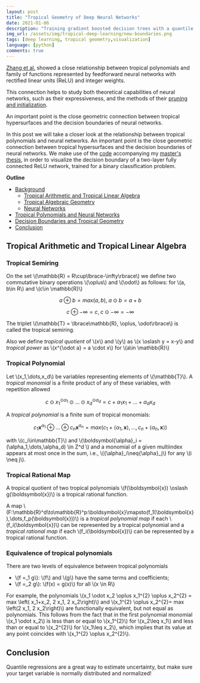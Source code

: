 ```yaml
---
layout: post
title: "Tropical Geometry of Deep Neural Networks"
date: 2021-01-06
description: "Training gradient boosted decision trees with a quantile loss to predict taxi fares, in python using catboost and vaex."
img_url: /assets/img/tropical-deep-learning/new-boundaries.png
tags: [deep learning, tropical geometry,visualization]
language: [python]
comments: true
---
```


[Zhang et al.](https://arxiv.org/pdf/1805.07091.pdf) showed a close relationship between tropical polynomials and family of functions represented by feedforward neural networks with rectified linear units (ReLU) and integer weights. 
	
This connection helps to study both theoretical capabilities of neural networks, such as their expressiveness, and the methods of their  [pruning and initialization](https://arxiv.org/pdf/2002.08838.pdf). 
    
An important point is the close geometric connection between tropical hypersurfaces and the decision boundaries of neural networks.

In this post we will take a closer look at the relationship between tropical polynomials and neural networks. An important point is the close geometric connection between tropical hypersurfaces and the decision boundaries of neural networks. We make use of the [code](https://github.com/zachanton/tropical) accompanying my [master's thesis](https://github.com/zachanton/tropical/blob/master/master_thesis.pdf), in order to visualize the decision boundary of a two-layer fully connected ReLU network,
trained for a binary classification problem.


**Outline**

- [Background](#background)
	- [Tropical Arithmetic and Tropical Linear Algebra](#TropicalArithmeticandTropicalLinearAlgebra)
	- [Tropical Algebraic Geometry](#TropicalAlgebraicGeometry)
	- [Neural Networks](#NeuralNetworks)
- [Tropical Polynomials and Neural Networks](#TropicalPolynomialsandNeuralNetworks)
- [Decision Boundaries and Tropical Geometry](#DecisionBoundariesandTropicalGeometry)
- [Conclusion](#conclusion)


## Tropical Arithmetic and Tropical Linear Algebra

### Tropical Semiring

On the set \\(\mathbb{R} = R\cup\lbrace-\infty\rbrace\\) we define two commutative binary
operations \\(\oplus\\) and \\(\odot\\) as follows: for \\(a, b\in R\\) and
\\(c\in \mathbb{R}\\)

$$
a\oplus b = max(a, b),\; a\odot b = a + b
$$

$$
c\oplus -\infty = c,\; c\odot -\infty = -\infty
$$

The triplet \\(\mathbb{T} = \lbrace\mathbb{R}, \oplus, \odot\rbrace\\) is called the tropical
semiring.

Also we define *tropical quotient* of \\(x\\) and \\(y\\) as
\\(x \oslash y = x-y\\) and *tropical power* as
\\(x^{\odot a} = a \cdot x\\) for \\(a\in \mathbb{R}\\)

### Tropical Polynomial

Let \\(x_1,\dots,x_d\\) be variables representing elements of \\(\mathbb{T}\\). A *tropical monomial* is a finite product of any of these variables, with repetition allowed

$$
c \odot x_1^{\odot \alpha_1}\odot \dots \odot x_d^{\odot \alpha_d} = c + \alpha_1 x_1 + \dots + \alpha_d x_d
$$

A *tropical polynomial* is a finite sum of tropical monomials:

$$
c_1 \boldsymbol{x}^{\alpha_1} \oplus\dots\oplus c_n \boldsymbol{x}^{\alpha_n} = max(c_1+\langle \alpha_1,\boldsymbol{x} \rangle,\dots,c_n+\langle \alpha_n,\boldsymbol{x} \rangle)
$$

with \\(c_i\in\mathbb{T}\\) and \\(\boldsymbol{\alpha}_i = (\alpha_1,\dots,\alpha_d) \in Z^d \\) and a monomial of a given multiindex appears at most once in the sum, i.e., \\({\alpha}_i\neq{\alpha}_j\\) for any \\(i \neq j\\).
        
       
### Tropical Rational Map

A tropical quotient of two tropical polynomials \\(f(\\boldsymbol{x}) \\oslash g(\\boldsymbol{x})\\)
is a tropical rational function.

A map \\(F:\mathbb{R}^d\to\mathbb{R}^p:\boldsymbol{x}\mapsto(f_1(\boldsymbol{x}),\dots,f_p(\boldsymbol{x}))\\) is a *tropical polynomial map* if each \\(f_i(\boldsymbol{x})\\) can be represented by a tropical polynomial and a *tropical rational map* if each \\(f_i(\boldsymbol{x})\\) can be represented by a tropical rational function.

### Equivalence of tropical polynomials

There are two levels of equivalence
between tropical polynomials

- \\(f =_1 g\\): \\(f\\) and \\(g\\) have the same terms and coefficients;
- \\(f =_2 g\\): \\(f(x) = g(x)\\) for all \\(x \in R\\)

For example, the polynomials \\(x_1 \odot x_2 \oplus x_1^{2} \oplus x_2^{2} = max \left( x_1+x_2, 2 x_1, 2 x_2\right)\\) and \\(x_1^{2} \oplus x_2^{2}= max \left(2 x_1, 2 x_2\right)\\) are functionally equivalent, but not equal as polynomials. This follows from the fact that in the first polynomial monomial  \\(x_1 \odot x_2\\) is less than or equal to \\(x_1^{2}\\) for \\(x_2\leq x_1\\) and less than or equal to \\(x_2^{2}\\) for \\(x_1\leq x_2\\), which implies that its value at any point coincides with \\(x_1^{2} \oplus x_2^{2}\\).



## Conclusion

Quantile regressions are a great way to estimate uncertainty, but make sure your target variable is normally distributed and normalized!
